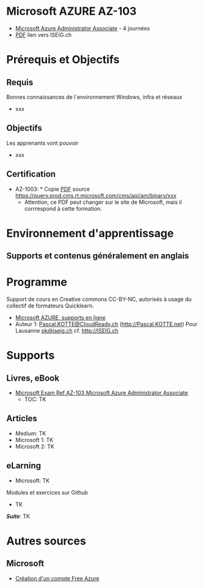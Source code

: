 # Microsoft AZURE AZ-103
* [Microsoft Azure Administrator Associate](http://www.iseig.ch/index.php?cnnx_nRef=131&cnnx_nLien=6) - 4 journées
* [PDF](http://www.iseig.ch/pdf/microsoft/microsoft%20certified_Azure%20Administrator%20Associate_AZ-103_iseig.pdf) lien vers ISEIG.ch

# Prérequis et Objectifs
## Requis
Bonnes connaissances de l´environnement Windows, infra et réseaux
* xxx
## Objectifs
Les apprenants vont pouvoir
* xxx
## Certification
* AZ-1003: * Copie [PDF](xxx) source https://query.prod.cms.rt.microsoft.com/cms/api/am/binary/xxx 
  * Attention, ce PDF peut changer sur le site de Microsoft, mais il corrrespond à cette formation.

# Environnement d'apprentissage
## Supports et contenus généralement en anglais


# Programme
Support de cours en Creative commons CC-BY-NC, autorisés à usage du collectif de formateurs Quicklearn.
* [Microsoft AZURE, supports en ligne](TK)
* Auteur 1: Pascal.KOTTE@CloudReady.ch (http://Pascal.KOTTE.net) Pour Lausanne pk@iseig.ch cf. http://ISEIG.ch

# Supports
## Livres, eBook
* [Microsoft Exam Ref AZ-103 Microsoft Azure Administrator Associate](TK)
  * TOC: TK
## Articles
* Medium: TK
* Microsoft 1: TK
* Microsoft 2: TK
## eLarning
* Microsoft: TK

Modules et exercices sur Github
* TK

***Suite***: TK

# Autres sources
## Microsoft
* [Création d'un compte Free Azure](https://www.youtube.com/watch?v=H53yVpKB3_c)
